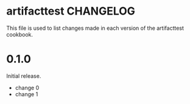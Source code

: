 # artifacttest CHANGELOG

This file is used to list changes made in each version of the artifacttest cookbook.

# 0.1.0

Initial release.

- change 0
- change 1

